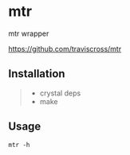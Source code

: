 # mtr

mtr wrapper 

https://github.com/traviscross/mtr

## Installation

> * crystal deps
> * make

## Usage

`mtr -h`


